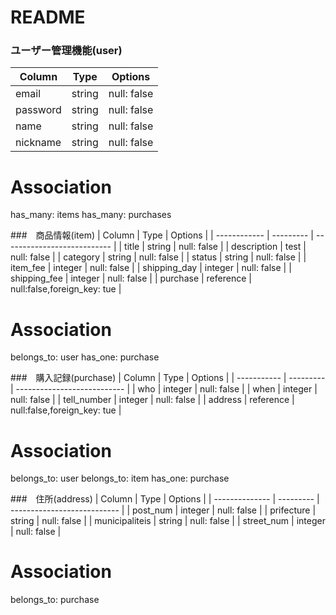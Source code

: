 # README

### ユーザー管理機能(user)
|  Column  |   Type  |   Options   |
| -------- | ------- | ----------- |
| email    | string  | null: false |
| password | string  | null: false |
| name     | string  | null: false |
| nickname | string  | null: false |

# Association
has_many: items
has_many: purchases


###　商品情報(item)
|    Column    |    Type   |           Options           |
| ------------ | --------- | --------------------------- |
| title        | string    | null: false                 |
| description  | test      | null: false                 |
| category     | string    | null: false                 |
| status       | string    | null: false                 |
| item_fee     | integer   | null: false                 |
| shipping_day | integer   | null: false                 |
| shipping_fee | integer   | null: false                 |
| purchase     | reference | null:false,foreign_key: tue |


# Association
belongs_to: user
has_one: purchase


###　購入記録(purchase)
|   Column    |   Type    |           Options           |
| ----------- | --------- | --------------------------- |
| who         | integer   | null: false                 |
| when        | integer   | null: false                 |
| tell_number | integer   | null: false                 |
| address     | reference | null:false,foreign_key: tue |

# Association
belongs_to: user
belongs_to: item
has_one: purchase


###　住所(address)
|    Column      |   Type    |           Options           |
| -------------- | --------- | --------------------------- |
| post_num       | integer   | null: false                 |
| prifecture     | string    | null: false                 |
| municipaliteis | string    | null: false                 |
| street_num     | integer   | null: false                 |

# Association
belongs_to: purchase
